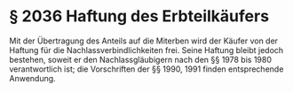 # § 2036 Haftung des Erbteilkäufers
Mit der Übertragung des Anteils auf die Miterben wird der Käufer von der Haftung für die Nachlassverbindlichkeiten frei. Seine Haftung bleibt jedoch bestehen, soweit er den Nachlassgläubigern nach den §§ 1978 bis 1980 verantwortlich ist; die Vorschriften der §§ 1990, 1991 finden entsprechende Anwendung.